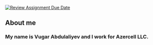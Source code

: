 [![Review Assignment Due Date](https://classroom.github.com/assets/deadline-readme-button-24ddc0f5d75046c5622901739e7c5dd533143b0c8e959d652212380cedb1ea36.svg)](https://classroom.github.com/a/BOkhbAh4)

## About me

### My name is Vugar Abdulaliyev and I work for Azercell LLC.
